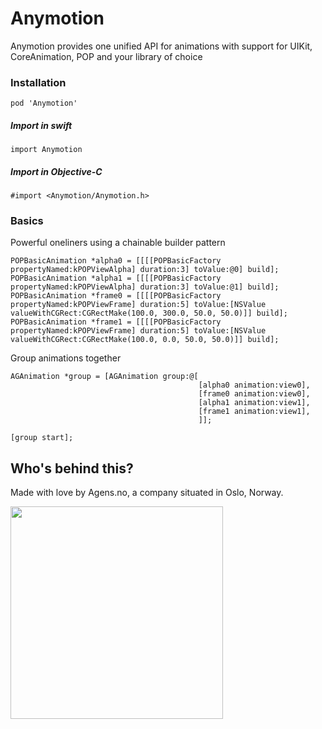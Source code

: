 # Anymotion

Anymotion provides one unified API for animations with support for UIKit, CoreAnimation, POP and your library of choice

### Installation

```
pod 'Anymotion'
```

##### Import in swift

```
import Anymotion
```

##### Import in Objective-C

```
#import <Anymotion/Anymotion.h>
```

### Basics

Powerful oneliners using a chainable builder pattern
```objc
POPBasicAnimation *alpha0 = [[[[POPBasicFactory propertyNamed:kPOPViewAlpha] duration:3] toValue:@0] build];
POPBasicAnimation *alpha1 = [[[[POPBasicFactory propertyNamed:kPOPViewAlpha] duration:3] toValue:@1] build];
POPBasicAnimation *frame0 = [[[[POPBasicFactory propertyNamed:kPOPViewFrame] duration:5] toValue:[NSValue valueWithCGRect:CGRectMake(100.0, 300.0, 50.0, 50.0)]] build];
POPBasicAnimation *frame1 = [[[[POPBasicFactory propertyNamed:kPOPViewFrame] duration:5] toValue:[NSValue valueWithCGRect:CGRectMake(100.0, 0.0, 50.0, 50.0)]] build];
```

Group animations together
```objc
AGAnimation *group = [AGAnimation group:@[
                                          [alpha0 animation:view0],
                                          [frame0 animation:view0],
                                          [alpha1 animation:view1],
                                          [frame1 animation:view1],
                                          ]];

[group start];
```

## Who's behind this?

Made with love by Agens.no, a company situated in Oslo, Norway.

[<img src="http://static.agens.no/images/agens_logo_w_slogan_avenir_medium.png" width="340" />](http://agens.no/)
